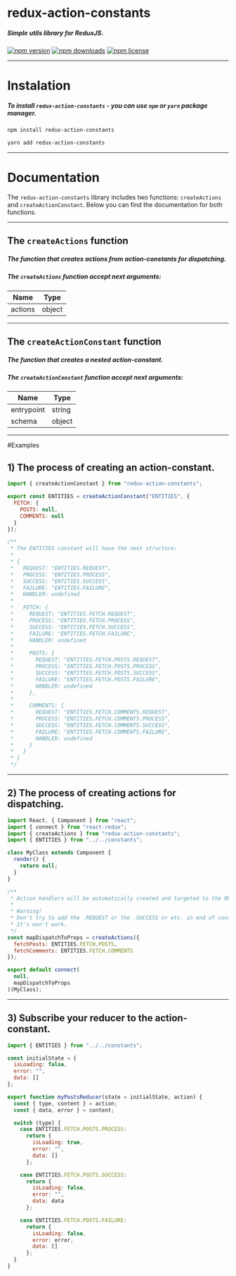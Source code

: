 # redux-action-constants

##### Simple utils library for ReduxJS.

[![npm version](https://img.shields.io/npm/v/redux-action-constants.svg?style=flat-square)](https://www.npmjs.com/package/redux-action-constants)
[![npm downloads](https://img.shields.io/npm/dw/redux-action-constants.svg?style=flat-square)](https://www.npmjs.com/package/redux-action-constants)
[![npm license](https://img.shields.io/npm/l/redux-action-constants.svg?style=flat-square)](https://www.npmjs.com/package/redux-action-constants)

---

# Instalation

##### To install `redux-action-constants` - you can use `npm` or `yarn` package manager.

```bash
npm install redux-action-constants
```

```bash
yarn add redux-action-constants
```

---

# Documentation

The `redux-action-constants` library includes two functions: `createActions` and `createActionConstant`.
Below you can find the documentation for both functions.

---

## The `createActions` function

##### The function that creates actions from action-constants for dispatching.

##### The `createActions` function accept next arguments:

| Name    | Type   |
| ------- | ------ |
| actions | object |

---

## The `createActionConstant` function

##### The function that creates a nested action-constant.

##### The `createActionConstant` function accept next arguments:

| Name       | Type   |
| ---------- | ------ |
| entrypoint | string |
| schema     | object |

---

#Examples

## 1) The process of creating an action-constant.

```js
import { createActionConstant } from "redux-action-constants";

export const ENTITIES = createActionConstant("ENTITIES", {
  FETCH: {
    POSTS: null,
    COMMENTS: null
  }
});

/**
 * The ENTITIES constant will have the next structure:
 *
 * {
 *   REQUEST: "ENTITIES.REQUEST",
 *   PROCESS: "ENTITIES.PROCESS",
 *   SUCCESS: "ENTITIES.SUCCESS",
 *   FAILURE: "ENTITIES.FAILURE",
 *   HANDLER: undefined
 *
 *   FETCH: {
 *     REQUEST: "ENTITIES.FETCH.REQUEST",
 *     PROCESS: "ENTITIES.FETCH.PROCESS",
 *     SUCCESS: "ENTITIES.FETCH.SUCCESS",
 *     FAILURE: "ENTITIES.FETCH.FAILURE",
 *     HANDLER: undefined
 *
 *     POSTS: {
 *       REQUEST: "ENTITIES.FETCH.POSTS.REQUEST",
 *       PROCESS: "ENTITIES.FETCH.POSTS.PROCESS",
 *       SUCCESS: "ENTITIES.FETCH.POSTS.SUCCESS",
 *       FAILURE: "ENTITIES.FETCH.POSTS.FAILURE",
 *       HANDLER: undefined
 *     },
 *
 *     COMMENTS: {
 *       REQUEST: "ENTITIES.FETCH.COMMENTS.REQUEST",
 *       PROCESS: "ENTITIES.FETCH.COMMENTS.PROCESS",
 *       SUCCESS: "ENTITIES.FETCH.COMMENTS.SUCCESS",
 *       FAILURE: "ENTITIES.FETCH.COMMENTS.FAILURE",
 *       HANDLER: undefined
 *     }
 *   }
 * }
 */
```

---

## 2) The process of creating actions for dispatching.

```js
import React, { Component } from "react";
import { connect } from "react-redux";
import { createActions } from "redux-action-constants";
import { ENTITIES } from "../../constants";

class MyClass extends Component {
  render() {
    return null;
  }
}

/**
 * Action handlers will be automatically created and targeted to the REQUEST handler.
 *
 * Warning!
 * Don't try to add the .REQUEST or the .SUCCESS or etc. in end of constant by yourself.
 * It's won't work.
 */
const mapDispatchToProps = createActions({
  fetchPosts: ENTITIES.FETCH.POSTS,
  fetchComments: ENTITIES.FETCH.COMMENTS
});

export default connect(
  null,
  mapDispatchToProps
)(MyClass);
```

---

## 3) Subscribe your reducer to the action-constant.

```js
import { ENTITIES } from "../../constants";

const initialState = {
  isLoading: false,
  error: "",
  data: []
};

export function myPostsReducer(state = initialState, action) {
  const { type, content } = action;
  const { data, error } = content;

  switch (type) {
    case ENTITIES.FETCH.POSTS.PROCESS:
      return {
        isLoading: true,
        error: "",
        data: []
      };

    case ENTITIES.FETCH.POSTS.SUCCESS:
      return {
        isLoading: false,
        error: "",
        data: data
      };

    case ENTITIES.FETCH.POSTS.FAILURE:
      return {
        isLoading: false,
        error: error,
        data: []
      };
  }
}
```
